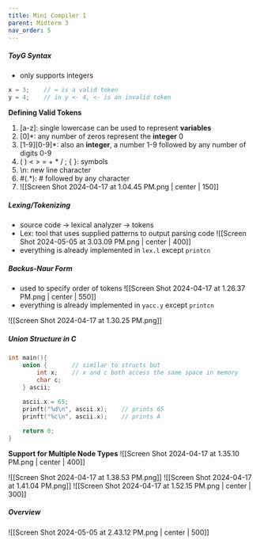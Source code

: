 ```yaml
---
title: Mini Compiler 1
parent: Midterm 3
nav_order: 5
---
```

##### ToyG Syntax
- only supports integers
```C
x = 3;    // = is a valid token
y = 4;    // in y <- 4, <- is an invalid token
```

**Defining Valid Tokens**
1. \[a-z]: single lowercase can be used to represent **variables**
2. \[0]\*: any number of zeros represent the **integer** 0
3. \[1-9]\[0-9]\*: also an **integer**, a number 1-9 followed by any number of digits 0-9
5.  ( ) < > = + * / ; { }: symbols
6. \n: new line character
7. #(.\*): # followed by any character 
8. ![[Screen Shot 2024-04-17 at 1.04.45 PM.png | center | 150]]
##### Lexing/Tokenizing
- source code → lexical analyzer → tokens
- Lex: tool that uses supplied patterns to output parsing code
![[Screen Shot 2024-05-05 at 3.03.09 PM.png | center | 400]]
- everything is already implemented in `lex.l` except `printcn`
##### Backus-Naur Form
- used to specify order of tokens
![[Screen Shot 2024-04-17 at 1.26.37 PM.png | center | 550]]
- everything is already implemented in `yacc.y` except `printcn`

![[Screen Shot 2024-04-17 at 1.30.25 PM.png]]

##### Union Structure in C
```C
int main(){
	union {       // similar to structs but
		int x;    // x and c both access the same space in memory
		char c;
	} ascii;
	
	ascii.x = 65;
	prinft("%d\n", ascii.x);    // prints 65
	prinft("%c\n", ascii.x);    // prints A

	return 0;
}
```

**Support for Multiple Node Types**
![[Screen Shot 2024-04-17 at 1.35.10 PM.png | center | 400]]

![[Screen Shot 2024-04-17 at 1.38.53 PM.png]]
![[Screen Shot 2024-04-17 at 1.41.04 PM.png]]
![[Screen Shot 2024-04-17 at 1.52.15 PM.png | center | 300]]
##### Overview
![[Screen Shot 2024-05-05 at 2.43.12 PM.png | center | 500]]